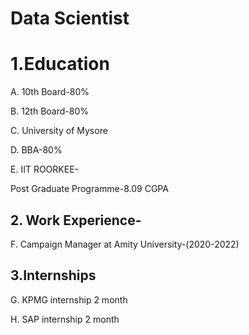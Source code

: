 # Data Scientist 

# 1.Education

 A. 10th Board-80%

 B. 12th Board-80%

 C. University of Mysore

 D. BBA-80%

 E. IIT ROORKEE-

Post Graduate Programme-8.09 CGPA

## 2. Work Experience-

 F. Campaign Manager at Amity University-(2020-2022)

## 3.Internships

G. KPMG internship 2 month

 H. SAP internship 2 month
